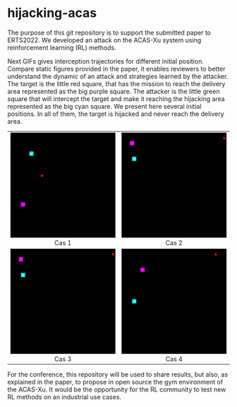 # hijacking-acas

The purpose of this git repository is to support the submitted paper to  ERTS2022. We developed an attack on the ACAS-Xu system using reinforcement learning (RL) methods.

Next GIFs gives interception trajectories for different initial position. Compare static figures provided in the paper, it enables reviewers to better understand the dynamic of an attack and strategies learned by the attacker.
The target is the little red square, that has the mission to reach the delivery area represented as the big purple square. The attacker is the little green square that will intercept the target and make it reaching the hijacking area represented as the big cyan square.
We present here several initial positions. In all of them, the target is hijacked and never reach the delivery area.

|  |  |
|:-:|:-:|
| ![Case1](EXPERIMENTS/article-004.gif)  Cas 1| ![Case2](EXPERIMENTS/article-006.gif) Cas 2|
| ![Case3](EXPERIMENTS/article-010.gif)  Cas 3| ![Case4](EXPERIMENTS/article-013.gif) Cas 4|

For the conference, this repository will be used to share results, but also, as explained in the paper, to propose in open source the gym environment of the ACAS-Xu. It would be the opportunity for the RL community to test new RL methods on an industrial use cases. 